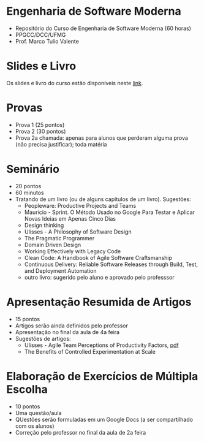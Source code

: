# Engenharia de Software Moderna

* Repositório do Curso de Engenharia de Software Moderna (60 horas)
* PPGCC/DCC/UFMG
* Prof. Marco Tulio Valente

# Slides e Livro

Os slides e livro do curso estão disponíveis neste [link](https://engsoftmoderna.info).

# Provas

* Prova 1 (25 pontos)
* Prova 2 (30 pontos)
* Prova 2a chamada: apenas para alunos que perderam alguma prova (não precisa justificar); toda matéria

# Seminário

* 20 pontos
* 60 minutos
* Tratando de um livro (ou de alguns capítulos de um livro). Sugestões:
  * Peopleware: Productive Projects and Teams
  * Mauricio - Sprint. O Método Usado no Google Para Testar e Aplicar Novas Ideias em Apenas Cinco Dias
  * Design thinking
  * Ulisses - A Philosophy of Software Design
  * The Pragmatic Programmer
  * Domain Driven Design
  * Working Effectively with Legacy Code
  * Clean Code: A Handbook of Agile Software Craftsmanship
  * Continuous Delivery: Reliable Software Releases through Build, Test, and Deployment Automation 
  * outro livro: sugerido pelo aluno e aprovado pelo professsor

# Apresentação Resumida de Artigos

* 15 pontos
* Artigos serão ainda definidos pelo professor
* Apresentação no final da aula de 4a feira
* Sugestões de artigos:
  * Ulisses - Agile Team Perceptions of Productivity Factors, [pdf](https://www.ime.usp.br/~kon/papers/Agile11.pdf) 
  * The Benefits of Controlled Experimentation at Scale
  
# Elaboração de Exercícios de Múltipla Escolha

* 10 pontos
* Uma questão/aula
* QUestões serão formuladas em um Google Docs (a ser compartilhado com os alunos)
* Correção pelo professor no final da aula de 2a feira

